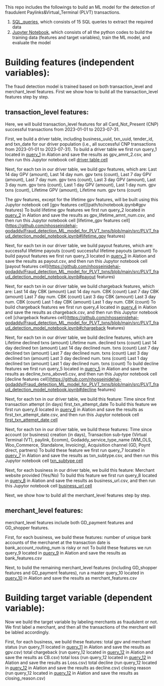 This repo includes the followings to build an ML model for the detection of fraudulent Paylinks&Virtual_Terminal (PLVT) transactions.
1. [SQL_queries](https://github.com/nhosseinidehaj-godaddy/Fraud_detection_ML_model_for_PLVT_txns/blob/main/src/queries.sql), which consists of 15 SQL queries to extract the required data 
2. [Jupyter Notebook](https://github.com/nhosseinidehaj-godaddy/Fraud_detection_ML_model_for_PLVT_txns/blob/main/src/PLVT_fraud_detection_model_notebook.ipynb), which consists of all the python codes to build the training data (features and target variables), train the ML model, and evaluate the model 

# Building features (independent variables):
The fraud detection model is trained based on both transaction_level and merchant_level features.
First we show how to build all the transaction_level features step by step.
## transaction_level features:
Here, we will build transaction_level features for all Card_Not_Present (CNP) successful transactions from 2023-01-01 to 2023-07-31.

First, we build a driver table, including business_uuid, txn_uuid, tender_id, and txn_date for our driver population (i.e., all successful CNP transactions from 2023-01-01 to 2023-07-31).
To build a driver table we first run query_1 located in [query_1](https://github.com/nhosseinidehaj-godaddy/Fraud_detection_ML_model_for_PLVT_txns/blob/main/src/queries.sql) in Alation and save the results as gpv_amnt_2.csv, and then run this Jupytor notebook cell [driver table cell](https://github.com/nhosseinidehaj-godaddy/Fraud_detection_ML_model_for_PLVT_txns/blob/main/src/PLVT_fraud_detection_model_notebook.ipynb#driver_table)

Next, for each txn in our driver table, we build gpv features, which are: 
Last 14 day GPV (amount), Last 14 day num. gpv txns (count),
Last 7 day GPV (amount), Last 7 day num. gpv txns (count),
Last 3 day GPV (amount), Last 3 day num. gpv txns (count),
Last 1 day GPV (amount), Last 1 day num. gpv txns (count),
Lifetime GPV (amount), Lifetime num. gpv txns (count)

The gpv features, except for the lifetime gpv features, will be built using this Jupytor notebook cell [gpv features cell](path/to/notebook.ipynb#gpv features)
To build lifetime gpv features we first run query_2 located in [query_2](https://github.com/nhosseinidehaj-godaddy/Fraud_detection_ML_model_for_PLVT_txns/blob/main/src/queries.sql) in Alation and save the results as gpv_lifetime_amnt_num.csv, and then run this Jupytor notebook cell [lifetime_gpv features cell](https://github.com/nhosseinidehaj-godaddy/Fraud_detection_ML_model_for_PLVT_txns/blob/main/src/PLVT_fraud_detection_model_notebook.ipynb#lifetime_gpv features)

Next, for each txn in our driver table, we build payout features, which are:
successful lifetime payouts (count)
successful lifetime payouts (amount)
To build payout features we first run query_3 located in [query_3](https://github.com/nhosseinidehaj-godaddy/Fraud_detection_ML_model_for_PLVT_txns/blob/main/src/queries.sql) in Alation and save the results as payout.csv, and then run this Jupytor notebook cell [payout features cell](https://github.com/nhosseinidehaj-godaddy/Fraud_detection_ML_model_for_PLVT_txns/blob/main/src/PLVT_fraud_detection_model_notebook.ipynb#payout features)


Next, for each txn in our driver table, we build chargeback features, which are:
Last 14 day CBK (amount)
Last 14 day num. CBK (count)
Last 7 day CBK (amount)
Last 7 day num. CBK (count)
Last 3 day CBK (amount)
Last 3 day num. CBK (count)
Last 1 day CBK (amount)
Last 1 day num. CBK (count)
To build chargeback features we first run query_4 located in [query_4](https://github.com/nhosseinidehaj-godaddy/Fraud_detection_ML_model_for_PLVT_txns/blob/main/src/queries.sql) in Alation and save the results as chargeback.csv, and then run this Jupytor notebook cell [chargeback features cell](https://github.com/nhosseinidehaj-godaddy/Fraud_detection_ML_model_for_PLVT_txns/blob/main/src/PLVT_fraud_detection_model_notebook.ipynb#chargeback features)

Next, for each txn in our driver table, we build decline features, which are
Lifetime declined txns (amount)
Lifetime num. declined txns (count)
Last 14 day declined txn (amount)
Last 14 day declined num. txns (count)
Last 7 day declined txn (amount)
Last 7 day declined num. txns (count)
Last 3 day declined txn (amount)
Last 3 day declined num. txns (count)
Last 1 day declined txn (amount)
Last 1 day declined num. txns (count)
To build decline features we first run query_5 located in [query_5](https://github.com/nhosseinidehaj-godaddy/Fraud_detection_ML_model_for_PLVT_txns/blob/main/src/queries.sql) in Alation and save the results as decline_txns_above5.csv, and then run this Jupytor notebook cell [decline features cell](https://github.com/nhosseinidehaj-godaddy/Fraud_detection_ML_model_for_PLVT_txns/blob/main/src/PLVT_fraud_detection_model_notebook.ipynb#decline features)

Next, for each txn in our driver table, we build this feature: 
Time since first transaction attempt (in days) 
first_txn_attempt_date
To build this feature we first run query_6 located in [query_6](https://github.com/nhosseinidehaj-godaddy/Fraud_detection_ML_model_for_PLVT_txns/blob/main/src/queries.sql) in Alation and save the results as first_txn_attempt_date.csv, and then run this Jupytor notebook cell [first_txn_attempt_date cell](https://github.com/nhosseinidehaj-godaddy/Fraud_detection_ML_model_for_PLVT_txns/blob/main/src/PLVT_fraud_detection_model_notebook.ipynb#first_txn_attempt_date)

Next, for each txn in our driver table, we build these features: 
Time since account (or business) creation (in days), 
Transaction sub-type (Virtual Terminal (VT), paylink, Ecomm), 
Godaddy_service_type_name (WM_OLS, Woo_Commerce, Standalone, Invoicing), 
Acquisition channel (GD, Poynt direct, partners)
To build these feature we first run query_7 located in [query_7](https://github.com/nhosseinidehaj-godaddy/Fraud_detection_ML_model_for_PLVT_txns/blob/main/src/queries.sql) in Alation and save the results as txn_subtype.csv, and then run this Jupytor notebook cell [txn_subtype cell](https://github.com/nhosseinidehaj-godaddy/Fraud_detection_ML_model_for_PLVT_txns/blob/main/src/PLVT_fraud_detection_model_notebook.ipynb#txn_subtype)

Next, for each business in our driver table, we build this feature: 
Merchant website provided (Yes/No)
To build this feature we first run query_8 located in [query_8](https://github.com/nhosseinidehaj-godaddy/Fraud_detection_ML_model_for_PLVT_txns/blob/main/src/queries.sql) in Alation and save the results as business_url.csv, and then run this Jupytor notebook cell [business_url cell](https://github.com/nhosseinidehaj-godaddy/Fraud_detection_ML_model_for_PLVT_txns/blob/main/src/PLVT_fraud_detection_model_notebook.ipynb#business_url)

Next, we show how to build all the merchant_level features step by step.
## merchant_level features:
merchant_level features include both GD_payment features and GD_shopper features.

First, for each business, we build these features: 
number of unique bank accounts of the merchanet at the transaction date
is bank_account_routing_num is risky or not 
To build these features we run query_9 located in [query_9](https://github.com/nhosseinidehaj-godaddy/Fraud_detection_ML_model_for_PLVT_txns/blob/main/src/queries.sql) in Alation and save the results as bank_features.csv


Next, to bulid the remaining merchant_level features (including GD_shopper features and GD_payment features), run a master query_10 located in [query_10](https://github.com/nhosseinidehaj-godaddy/Fraud_detection_ML_model_for_PLVT_txns/blob/main/src/queries.sql) in Alation and save the results as merchant_features.csv


# Building target variable (dependent variable):

Now we build the target variable by labeling merchants as fraudulent or not. We first label a merchant, and then all the transactions of the merchant will be labled accordingly. 

First, for each business, we build these features:
total gpv and merchant status (run query_11 located in [query_11](https://github.com/nhosseinidehaj-godaddy/Fraud_detection_ML_model_for_PLVT_txns/blob/main/src/queries.sql) in Alation and save the results as gpv.csv)
total chargeback (run query_12 located in [query_12](https://github.com/nhosseinidehaj-godaddy/Fraud_detection_ML_model_for_PLVT_txns/blob/main/src/queries.sql) in Alation and save the results as CB.csv)
total loss (run query_12 located in [query_12](https://github.com/nhosseinidehaj-godaddy/Fraud_detection_ML_model_for_PLVT_txns/blob/main/src/queries.sql) in Alation and save the results as Loss.csv)
total decline (run query_12 located in [query_12](https://github.com/nhosseinidehaj-godaddy/Fraud_detection_ML_model_for_PLVT_txns/blob/main/src/queries.sql) in Alation and save the results as decline.csv)
closing reason (run query_12 located in [query_12](https://github.com/nhosseinidehaj-godaddy/Fraud_detection_ML_model_for_PLVT_txns/blob/main/src/queries.sql) in Alation and save the results as closing_reason.csv)





















